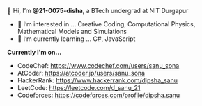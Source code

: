 👋 Hi, I’m **@21-0075-disha**, a BTech undergrad at NIT Durgapur
- 👀 I’m interested in ... Creative Coding, Computational Physics, Mathematical Models and Simulations
- 🌱 I’m currently learning ... C#, JavaScript

**Currently I'm on...**
- CodeChef: https://www.codechef.com/users/sanu_sona
- AtCoder: https://atcoder.jp/users/sanu_sona
- HackerRank: https://www.hackerrank.com/dipsha_sanu
- LeetCode: https://leetcode.com/d_sanu_21
- Codeforces: https://codeforces.com/profile/dipsha.sanu

<!---
21-0075-disha/21-0075-disha is a ✨ special ✨ repository because its `README.md` (this file) appears on your GitHub profile.
You can click the Preview link to take a look at your changes.
--->
